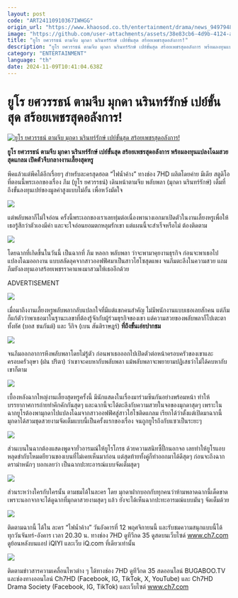```yaml
---
layout: post
code: "ART24110910367IWHGG"
origin_url: "https://www.khaosod.co.th/entertainment/drama/news_9497948"
image: "https://github.com/user-attachments/assets/38e83cb6-4d9b-4124-a9b1-4a0dadef1257"
title: "ยูโร ยศวรรธน์ ตามจีบ มุกดา นรินทร์รักษ์ เปย์ขั้นสุด สร้อยเพชรสุดอลังการ!"
description: "ยูโร ยศวรรธน์ ตามจีบ มุกดา นรินทร์รักษ์ เปย์ขั้นสุด สร้อยเพชรสุดอลังการ พร้อมลงทุนแปลงโฉมสวยสุดแกลม เปิดตัวจีบกลางงานเลี้ยงสุดหรู"
category: "ENTERTAINMENT"
language: "th"
date: 2024-11-09T10:41:04.638Z
---
```


# ยูโร ยศวรรธน์ ตามจีบ มุกดา นรินทร์รักษ์ เปย์ขั้นสุด สร้อยเพชรสุดอลังการ!

[![ยูโร ยศวรรธน์ ตามจีบ มุกดา นรินทร์รักษ์ เปย์ขั้นสุด สร้อยเพชรสุดอลังการ!](https://www.khaosod.co.th/wpapp/uploads/2024/11/ปกขาว4คำ-เส้น-14.jpg "ยูโร ยศวรรธน์ ตามจีบ มุกดา นรินทร์รักษ์ เปย์ขั้นสุด สร้อยเพชรสุดอลังการ!")](https://www.khaosod.co.th/wpapp/uploads/2024/11/ปกขาว4คำ-เส้น-14.jpg)

**ยูโร ยศวรรธน์ ตามจีบ มุกดา นรินทร์รักษ์ เปย์ขั้นสุด สร้อยเพชรสุดอลังการ พร้อมลงทุนแปลงโฉมสวยสุดแกลม เปิดตัวจีบกลางงานเลี้ยงสุดหรู**

พีคแล้วแต่พีคได้อีกเรื่อยๆ สำหรับละครสุดฮอต “ไฟน้ำค้าง” ทางช่อง 7HD ผลิตโดยค่าย มีเดีย สตูดิโอ ที่ตอนนี้พระเอกของเรื่อง ภีม (ยูโร ยศวรรธน์) เดินหน้าตามจีบ พลับพลา (มุกดา นรินทร์รักษ์) เต็มที่ ถึงขั้นลงทุนเปย์ของมูลค่าสูงแบบไม่อั้น เพื่อหวังมัดใจ

![](https://www.khaosod.co.th/wpapp/uploads/2024/11/1-18-696x392.jpg)

แต่พลับพลาก็ไม่ใจอ่อน ครั้งนี้พระเอกของเราเลยทุ่มต่อเนื่องพานางเอกมาเปิดตัวในงานเลี้ยงหรูเพื่อให้เธอรู้สึกว่าตัวเองมีค่า และจะใจอ่อนยอมตกหลุมรักเขา แต่แผนนี้จะสำเร็จหรือไม่ ต้องติดตาม

![](https://www.khaosod.co.th/wpapp/uploads/2024/11/ไฟน้ำค้าง-EP11-13-696x464.jpg)

โดยฉากที่เกิดขึ้นในวันนี้ เป็นฉากที่ ภีม หลอก พลับพลา ว่าจะพามาคุยงานธุรกิจ ก่อนจะพาเธอไปแปลงโฉมออกงาน แบบสลัดลุคจากสาวออฟฟิศมาเป็นสาวไฮโซสุดแพง จนภีมตะลึงในความสวย แถมภีมยังลงทุนเอาสร้อยเพชรราคาแพงมาสวมให้เธออีกด้วย

ADVERTISEMENT

![](https://www.khaosod.co.th/wpapp/uploads/2024/11/ไฟน้ำค้าง-EP11-15-696x391.jpg)

เมื่อมาถึงงานเลี้ยงหรูพลับพลากลับแปลกใจที่มีแต่แขกคนสำคัญ ไม่มีพนักงานแบบเธอเลยสักคน แต่ภีมก็แก้ตัวว่าพาเธอมาในฐานะเลขาที่ต้องรู้จักกับผู้ร่วมธุรกิจของเขา แต่ความสวยของพลับพลาก็ไปเตะตาทั้งทัศ (บอส ชนกันต์) และ วีกิจ (เบน สันติราษฎร์) **ที่ถึงขั้นเอ่ยปากชม**

![](https://www.khaosod.co.th/wpapp/uploads/2024/11/ไฟน้ำค้าง-EP11-14-696x391.jpg)

จนภีมออกอาการหึงพลับพลาโดยไม่รู้ตัว ก่อนพาเธอออกไปเปิดตัวต่อหน้าครอบครัวของเขาและครอบครัวอุษา (ฝน ปริตา) ว่าเขาจะคบหากับพลับพลา แม้พลับพลาจะพยายามปฏิเสธว่าไม่ได้คบหากับเขาก็ตาม

![](https://www.khaosod.co.th/wpapp/uploads/2024/11/ไฟน้ำค้าง-EP11-10-696x391.jpg)

เบื้องหลังฉากใหญ่งานเลี้ยงสุดหรูครั้งนี้ มีนักแสดงในเรื่องมาร่วมซีนกันอย่างพร้อมหน้า ทำให้บรรยากาศการถ่ายทำคึกคักกันสุดๆ และฉากนี้จะได้ตะลึงกับความสวยในจอของมุกดาสุดๆ เพราะในฉากยูโรต้องพามุกดาไปแปลงโฉมจากสาวออฟฟิศสู่สาวไฮโซติดแกลม เรียกได้ว่าตั้งแต่เปิดมาฉากนี้มุกดาได้สวมชุดสวยงามจัดเต็มแบบนี้เป็นครั้งแรกของเรื่อง จนถูกยูโรถึงกับแซวเป็นระยะๆ

![](https://www.khaosod.co.th/wpapp/uploads/2024/11/ไฟน้ำค้าง-EP11-9-696x390.jpg)

ส่วนเบนในฉากต้องแสดงพูดจายั่วอารมณ์ให้ยูโรโกรธ ด้วยความสนิทซี้ปึ้กนอกจอ เลยทำให้ยูโรแอบหลุดขำกับโหมดยียวนของเบนที่ไม่เคยเห็นมาก่อน แต่สุดท้ายทั้งคู่ก็ทำออกมาได้ดีสุดๆ ก่อนจะถึงฉากดราม่าหนักๆ บอกเลยว่า เป็นฉากปะทะอารณ์แบบจัดเต็มสุดๆ

![](https://www.khaosod.co.th/wpapp/uploads/2024/11/ไฟน้ำค้าง-EP11-8-696x391.jpg)

ส่วนระหว่างใครกับใครนั้น ตามชมได้ในละคร โดย มุกดาฝากบอกกับทุกคนว่าห้ามพลาดฉากนี้เด็ดขาด เพราะนอกจากจะได้ดูฉากที่มุกดาสวยงามสุดๆ แล้ว ยังจะได้เห็นฉากปะทะอารมณ์แบบมันๆ จัดเต็มด้วย

![](https://www.khaosod.co.th/wpapp/uploads/2024/11/ไฟน้ำค้าง-EP11-3-696x391.jpg)



ติดตามฉากนี้ ได้ใน ละคร “ไฟน้ำค้าง” วันอังคารที่ 12 พฤศจิกายนนี้ และรับชมความสนุกแบบนี้ได้ ทุกวันจันทร์-อังคาร เวลา 20.30 น. ทางช่อง 7HD ดูทีวีกด 35 ดูสดบนเว็บไซด์ www.ch7.com ดูย้อนหลังบนแอป iQIYI และเว็บ iQ.com ที่เดียวเท่านั้น

![](https://www.khaosod.co.th/wpapp/uploads/2024/11/ไฟน้ำค้าง-EP11-17-696x391.jpg)

ติดตามข่าวสารความเคลื่อนไหวต่าง ๆ ได้ทางช่อง 7HD ดูทีวีกด 35 สดออนไลน์ BUGABOO.TV และช่องทางออนไลน์ Ch7HD (Facebook, IG, TikTok, X, YouTube) และ Ch7HD Drama Society (Facebook, IG, TikTok) และเว็บไซต์ www.ch7.com